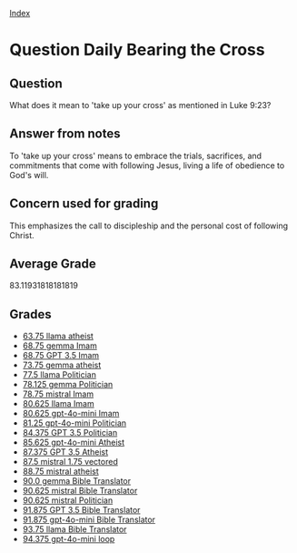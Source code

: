 
[Index](../../index.md)
# Question Daily Bearing the Cross
## Question
What does it mean to 'take up your cross' as mentioned in Luke 9:23?

## Answer from notes
To 'take up your cross' means to embrace the trials, sacrifices, and commitments that come with following Jesus, living a life of obedience to God's will.

## Concern used for grading
This emphasizes the call to discipleship and the personal cost of following Christ.

## Average Grade
83.11931818181819

## Grades
 * [63.75 llama atheist](../answers/llama_atheist/Daily_Bearing_the_Cross.md)
 * [68.75 gemma Imam](../answers/gemma_Imam/Daily_Bearing_the_Cross.md)
 * [68.75 GPT 3.5 Imam](../answers/GPT_3.5_Imam/Daily_Bearing_the_Cross.md)
 * [73.75 gemma atheist](../answers/gemma_atheist/Daily_Bearing_the_Cross.md)
 * [77.5 llama Politician](../answers/llama_Politician/Daily_Bearing_the_Cross.md)
 * [78.125 gemma Politician](../answers/gemma_Politician/Daily_Bearing_the_Cross.md)
 * [78.75 mistral Imam](../answers/mistral_Imam/Daily_Bearing_the_Cross.md)
 * [80.625 llama Imam](../answers/llama_Imam/Daily_Bearing_the_Cross.md)
 * [80.625 gpt-4o-mini Imam](../answers/gpt-4o-mini_Imam/Daily_Bearing_the_Cross.md)
 * [81.25 gpt-4o-mini Politician](../answers/gpt-4o-mini_Politician/Daily_Bearing_the_Cross.md)
 * [84.375 GPT 3.5 Politician](../answers/GPT_3.5_Politician/Daily_Bearing_the_Cross.md)
 * [85.625 gpt-4o-mini Atheist](../answers/gpt-4o-mini_Atheist/Daily_Bearing_the_Cross.md)
 * [87.375 GPT 3.5 Atheist](../answers/GPT_3.5_Atheist/Daily_Bearing_the_Cross.md)
 * [87.5 mistral 1.75 vectored](../answers/mistral_1.75_vectored/Daily_Bearing_the_Cross.md)
 * [88.75 mistral atheist](../answers/mistral_atheist/Daily_Bearing_the_Cross.md)
 * [90.0 gemma Bible Translator](../answers/gemma_Bible_Translator/Daily_Bearing_the_Cross.md)
 * [90.625 mistral Bible Translator](../answers/mistral_Bible_Translator/Daily_Bearing_the_Cross.md)
 * [90.625 mistral Politician](../answers/mistral_Politician/Daily_Bearing_the_Cross.md)
 * [91.875 GPT 3.5 Bible Translator](../answers/GPT_3.5_Bible_Translator/Daily_Bearing_the_Cross.md)
 * [91.875 gpt-4o-mini Bible Translator](../answers/gpt-4o-mini_Bible_Translator/Daily_Bearing_the_Cross.md)
 * [93.75 llama Bible Translator](../answers/llama_Bible_Translator/Daily_Bearing_the_Cross.md)
 * [94.375 gpt-4o-mini loop](../answers/gpt-4o-mini_loop/Daily_Bearing_the_Cross.md)
